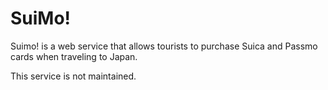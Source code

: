 SuiMo!
========

Suimo! is a web service that allows tourists to purchase Suica and Passmo cards when traveling to Japan. 

This service is not maintained.
